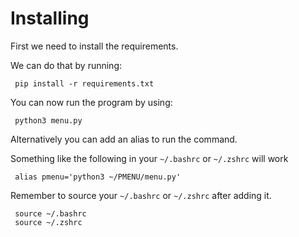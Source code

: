 # Installing

First we need to install the requirements.

We can do that by running:

     pip install -r requirements.txt

You can now run the program by using:
     
     python3 menu.py

Alternatively you can add an alias to run the command.  

Something like the following in your `~/.bashrc` or `~/.zshrc` will work

     alias pmenu='python3 ~/PMENU/menu.py'

Remember to source your `~/.bashrc` or `~/.zshrc` after adding it. 
     
     source ~/.bashrc
     source ~/.zshrc
     
     
